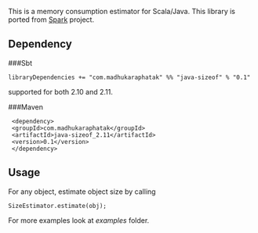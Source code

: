This is a memory consumption estimator for Scala/Java. This library is ported from [Spark](https://github.com/apache/spark) project.

## Dependency

###Sbt

    libraryDependencies += "com.madhukaraphatak" %% "java-sizeof" % "0.1"

supported for both 2.10 and 2.11.

###Maven

     <dependency>
     <groupId>com.madhukaraphatak</groupId>
     <artifactId>java-sizeof_2.11</artifactId>
     <version>0.1</version>
     </dependency>


## Usage

For any object, estimate object size by calling

    SizeEstimator.estimate(obj);


For more examples look at *examples* folder.
